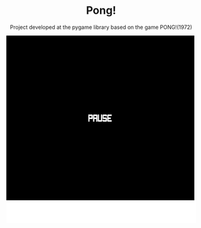 <p align="center">
<h1 align="center">Pong!</h1>

<p align="center">Project developed at the pygame library based on the game PONG!(1972)</p>
 
</p>

<p align="center">
  <img width="599" height="498" src="demo/demo.gif">
</p>



